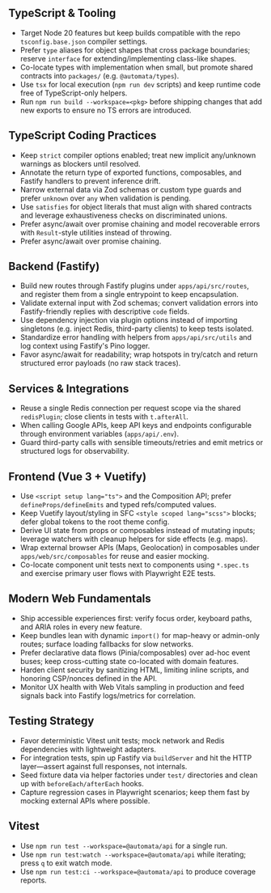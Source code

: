 ## TypeScript & Tooling
- Target Node 20 features but keep builds compatible with the repo `tsconfig.base.json` compiler settings.
- Prefer `type` aliases for object shapes that cross package boundaries; reserve `interface` for extending/implementing class-like shapes.
- Co-locate types with implementation when small, but promote shared contracts into `packages/` (e.g. `@automata/types`).
- Use `tsx` for local execution (`npm run dev` scripts) and keep runtime code free of TypeScript-only helpers.
- Run `npm run build --workspace=<pkg>` before shipping changes that add new exports to ensure no TS errors are introduced.

## TypeScript Coding Practices
- Keep `strict` compiler options enabled; treat new implicit any/unknown warnings as blockers until resolved.
- Annotate the return type of exported functions, composables, and Fastify handlers to prevent inference drift.
- Narrow external data via Zod schemas or custom type guards and prefer `unknown` over `any` when validation is pending.
- Use `satisfies` for object literals that must align with shared contracts and leverage exhaustiveness checks on discriminated unions.
- Prefer async/await over promise chaining and model recoverable errors with `Result`-style utilities instead of throwing.
- Prefer async/await over promise chaining.

## Backend (Fastify)
- Build new routes through Fastify plugins under `apps/api/src/routes`, and register them from a single entrypoint to keep encapsulation.
- Validate external input with Zod schemas; convert validation errors into Fastify-friendly replies with descriptive `code` fields.
- Use dependency injection via plugin options instead of importing singletons (e.g. inject Redis, third-party clients) to keep tests isolated.
- Standardize error handling with helpers from `apps/api/src/utils` and log context using Fastify's Pino logger.
- Favor async/await for readability; wrap hotspots in try/catch and return structured error payloads (no raw stack traces).

## Services & Integrations
- Reuse a single Redis connection per request scope via the shared `redisPlugin`; close clients in tests with `t.afterAll`.
- When calling Google APIs, keep API keys and endpoints configurable through environment variables (`apps/api/.env`).
- Guard third-party calls with sensible timeouts/retries and emit metrics or structured logs for observability.

## Frontend (Vue 3 + Vuetify)
- Use `<script setup lang="ts">` and the Composition API; prefer `defineProps/defineEmits` and typed refs/computed values.
- Keep Vuetify layout/styling in SFC `<style scoped lang="scss">` blocks; defer global tokens to the root theme config.
- Derive UI state from props or composables instead of mutating inputs; leverage watchers with cleanup helpers for side effects (e.g. maps).
- Wrap external browser APIs (Maps, Geolocation) in composables under `apps/web/src/composables` for reuse and easier mocking.
- Co-locate component unit tests next to components using `*.spec.ts` and exercise primary user flows with Playwright E2E tests.

## Modern Web Fundamentals
- Ship accessible experiences first: verify focus order, keyboard paths, and ARIA roles in every new feature.
- Keep bundles lean with dynamic `import()` for map-heavy or admin-only routes; surface loading fallbacks for slow networks.
- Prefer declarative data flows (Pinia/composables) over ad-hoc event buses; keep cross-cutting state co-located with domain features.
- Harden client security by sanitizing HTML, limiting inline scripts, and honoring CSP/nonces defined in the API.
- Monitor UX health with Web Vitals sampling in production and feed signals back into Fastify logs/metrics for correlation.

## Testing Strategy
- Favor deterministic Vitest unit tests; mock network and Redis dependencies with lightweight adapters.
- For integration tests, spin up Fastify via `buildServer` and hit the HTTP layer—assert against full responses, not internals.
- Seed fixture data via helper factories under `test/` directories and clean up with `beforeEach/afterEach` hooks.
- Capture regression cases in Playwright scenarios; keep them fast by mocking external APIs where possible.

## Vitest
- Use `npm run test --workspace=@automata/api` for a single run.
- Use `npm run test:watch --workspace=@automata/api` while iterating; press `q` to exit watch mode.
- Use `npm run test:ci --workspace=@automata/api` to produce coverage reports.